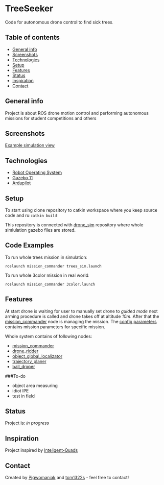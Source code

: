 # TreeSeeker
Code for autonomous drone control to find sick trees. 

## Table of contents
* [General info](#general-info)
* [Screenshots](#screenshots)
* [Technologies](#technologies)
* [Setup](#setup)
* [Features](#features)
* [Status](#status)
* [Inspiration](#inspiration)
* [Contact](#contact)

## General info
Project is about ROS drone motion control and performing autonomous 
missions for student competitions and others

## Screenshots
[Example simulation view](./img/simulation_drone_image.jpg)

## Technologies
* [Robot Operating System](https://www.ros.org/)
* [Gazebo 11](http://gazebosim.org/)
* [Ardupilot](https://ardupilot.org/)

## Setup
To start using clone repository to catkin workspace where you keep source 
code and ru `catkin build`

This repository is connected with [drone_sim](https://github.com/Pigwomaniak/drone_sim) repository where whole simiulation gazebo files are stored.

## Code Examples
To run whole trees mission in simulation:

```
roslaunch mission_commander trees_sim.launch
```
To run whole 3color mission in real world:
```
roslaunch mission_commander 3color.launch
```

## Features

At start drone is waiting for user to manually set drone to _guided mode_ 
next arming procedure is called and drone takes off at altitude _10m_. 
After that the [mission_commander](./mission_commander) node is managing the mission.
The [config parameters](./mission_commander/config) contains mission parameters for specific mission.

Whole system contains of following nodes:

* [mission_commander](./mission_commander)
* [drone_ridder](./drone_ridder)
* [object_global_localizator](./object_global_localizator)
* [trajectory_planer](./trajectory_planer)
* [ball_droper](https://github.com/Pigwomaniak/ball_droper)

###To-do

* object area measuring
* idiot IPE
* test in field
## Status
Project is: _in progress_

## Inspiration
Project inspired by [Inteligent-Quads](https://github.com/Intelligent-Quads)

## Contact
Created by [Pigwomaniak](https://github.com/Pigwomaniak) and [tom1322s](https://github.com/tom1322s) - feel free to contact!
